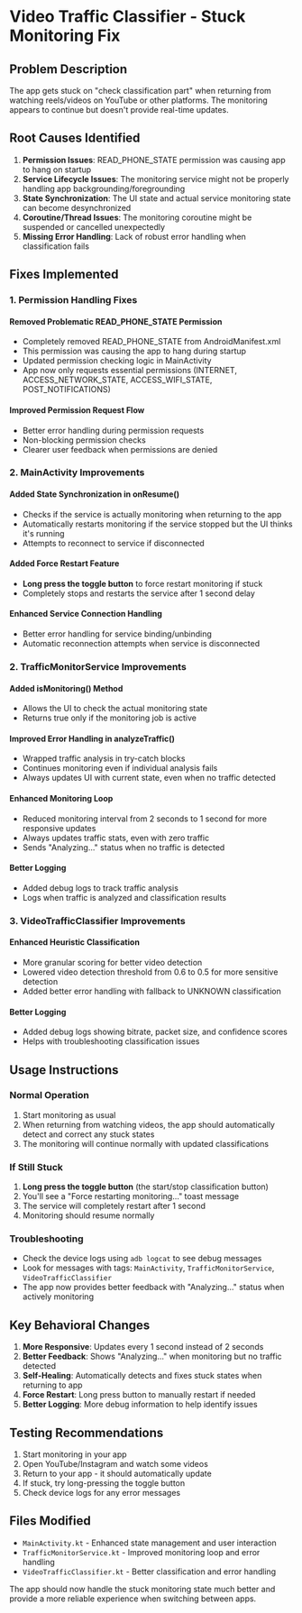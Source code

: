 # Video Traffic Classifier - Stuck Monitoring Fix

## Problem Description
The app gets stuck on "check classification part" when returning from watching reels/videos on YouTube or other platforms. The monitoring appears to continue but doesn't provide real-time updates.

## Root Causes Identified
1. **Permission Issues**: READ_PHONE_STATE permission was causing app to hang on startup
2. **Service Lifecycle Issues**: The monitoring service might not be properly handling app backgrounding/foregrounding
3. **State Synchronization**: The UI state and actual service monitoring state can become desynchronized
4. **Coroutine/Thread Issues**: The monitoring coroutine might be suspended or cancelled unexpectedly
5. **Missing Error Handling**: Lack of robust error handling when classification fails

## Fixes Implemented

### 1. Permission Handling Fixes

#### Removed Problematic READ_PHONE_STATE Permission
- Completely removed READ_PHONE_STATE from AndroidManifest.xml
- This permission was causing the app to hang during startup
- Updated permission checking logic in MainActivity
- App now only requests essential permissions (INTERNET, ACCESS_NETWORK_STATE, ACCESS_WIFI_STATE, POST_NOTIFICATIONS)

#### Improved Permission Request Flow
- Better error handling during permission requests
- Non-blocking permission checks
- Clearer user feedback when permissions are denied

### 2. MainActivity Improvements

#### Added State Synchronization in onResume()
- Checks if the service is actually monitoring when returning to the app
- Automatically restarts monitoring if the service stopped but the UI thinks it's running
- Attempts to reconnect to service if disconnected

#### Added Force Restart Feature
- **Long press the toggle button** to force restart monitoring if stuck
- Completely stops and restarts the service after 1 second delay

#### Enhanced Service Connection Handling
- Better error handling for service binding/unbinding
- Automatic reconnection attempts when service is disconnected

### 2. TrafficMonitorService Improvements

#### Added isMonitoring() Method
- Allows the UI to check the actual monitoring state
- Returns true only if the monitoring job is active

#### Improved Error Handling in analyzeTraffic()
- Wrapped traffic analysis in try-catch blocks
- Continues monitoring even if individual analysis fails
- Always updates UI with current state, even when no traffic detected

#### Enhanced Monitoring Loop
- Reduced monitoring interval from 2 seconds to 1 second for more responsive updates
- Always updates traffic stats, even with zero traffic
- Sends "Analyzing..." status when no traffic is detected

#### Better Logging
- Added debug logs to track traffic analysis
- Logs when traffic is analyzed and classification results

### 3. VideoTrafficClassifier Improvements

#### Enhanced Heuristic Classification
- More granular scoring for better video detection
- Lowered video detection threshold from 0.6 to 0.5 for more sensitive detection
- Added better error handling with fallback to UNKNOWN classification

#### Better Logging
- Added debug logs showing bitrate, packet size, and confidence scores
- Helps with troubleshooting classification issues

## Usage Instructions

### Normal Operation
1. Start monitoring as usual
2. When returning from watching videos, the app should automatically detect and correct any stuck states
3. The monitoring will continue normally with updated classifications

### If Still Stuck
1. **Long press the toggle button** (the start/stop classification button)
2. You'll see a "Force restarting monitoring..." toast message
3. The service will completely restart after 1 second
4. Monitoring should resume normally

### Troubleshooting
- Check the device logs using `adb logcat` to see debug messages
- Look for messages with tags: `MainActivity`, `TrafficMonitorService`, `VideoTrafficClassifier`
- The app now provides better feedback with "Analyzing..." status when actively monitoring

## Key Behavioral Changes

1. **More Responsive**: Updates every 1 second instead of 2 seconds
2. **Better Feedback**: Shows "Analyzing..." when monitoring but no traffic detected
3. **Self-Healing**: Automatically detects and fixes stuck states when returning to app
4. **Force Restart**: Long press button to manually restart if needed
5. **Better Logging**: More debug information to help identify issues

## Testing Recommendations

1. Start monitoring in your app
2. Open YouTube/Instagram and watch some videos
3. Return to your app - it should automatically update
4. If stuck, try long-pressing the toggle button
5. Check device logs for any error messages

## Files Modified
- `MainActivity.kt` - Enhanced state management and user interaction
- `TrafficMonitorService.kt` - Improved monitoring loop and error handling
- `VideoTrafficClassifier.kt` - Better classification and error handling

The app should now handle the stuck monitoring state much better and provide a more reliable experience when switching between apps.
